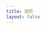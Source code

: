 ```yaml
---
title: 简历
layout: false
---
```

<!-- {% pdf ../pdfs/resume.pdf %} -->
<object data="../pdfs/jianli.pdf" type="application/pdf" width="100%" height="100%">